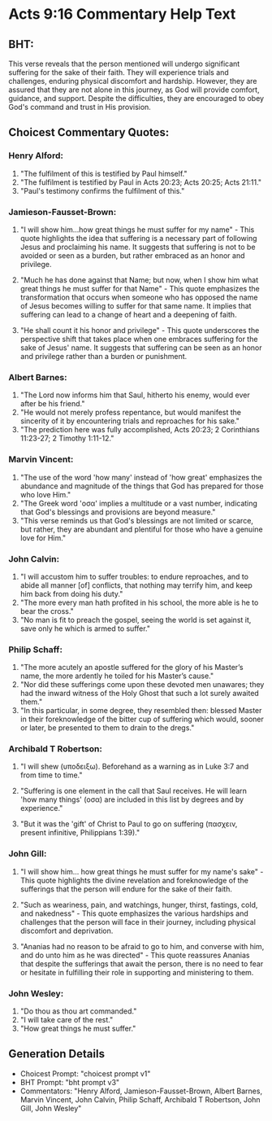 # Acts 9:16 Commentary Help Text

## BHT:
This verse reveals that the person mentioned will undergo significant suffering for the sake of their faith. They will experience trials and challenges, enduring physical discomfort and hardship. However, they are assured that they are not alone in this journey, as God will provide comfort, guidance, and support. Despite the difficulties, they are encouraged to obey God's command and trust in His provision.

## Choicest Commentary Quotes:
### Henry Alford:
1. "The fulfilment of this is testified by Paul himself." 
2. "The fulfilment is testified by Paul in Acts 20:23; Acts 20:25; Acts 21:11." 
3. "Paul's testimony confirms the fulfilment of this."

### Jamieson-Fausset-Brown:
1. "I will show him...how great things he must suffer for my name" - This quote highlights the idea that suffering is a necessary part of following Jesus and proclaiming his name. It suggests that suffering is not to be avoided or seen as a burden, but rather embraced as an honor and privilege.

2. "Much he has done against that Name; but now, when I show him what great things he must suffer for that Name" - This quote emphasizes the transformation that occurs when someone who has opposed the name of Jesus becomes willing to suffer for that same name. It implies that suffering can lead to a change of heart and a deepening of faith.

3. "He shall count it his honor and privilege" - This quote underscores the perspective shift that takes place when one embraces suffering for the sake of Jesus' name. It suggests that suffering can be seen as an honor and privilege rather than a burden or punishment.

### Albert Barnes:
1. "The Lord now informs him that Saul, hitherto his enemy, would ever after be his friend."
2. "He would not merely profess repentance, but would manifest the sincerity of it by encountering trials and reproaches for his sake."
3. "The prediction here was fully accomplished, Acts 20:23; 2 Corinthians 11:23-27; 2 Timothy 1:11-12."

### Marvin Vincent:
1. "The use of the word 'how many' instead of 'how great' emphasizes the abundance and magnitude of the things that God has prepared for those who love Him."
2. "The Greek word 'οσα' implies a multitude or a vast number, indicating that God's blessings and provisions are beyond measure."
3. "This verse reminds us that God's blessings are not limited or scarce, but rather, they are abundant and plentiful for those who have a genuine love for Him."

### John Calvin:
1. "I will accustom him to suffer troubles: to endure reproaches, and to abide all manner [of] conflicts, that nothing may terrify him, and keep him back from doing his duty."
2. "The more every man hath profited in his school, the more able is he to bear the cross."
3. "No man is fit to preach the gospel, seeing the world is set against it, save only he which is armed to suffer."

### Philip Schaff:
1. "The more acutely an apostle suffered for the glory of his Master’s name, the more ardently he toiled for his Master’s cause."
2. "Nor did these sufferings come upon these devoted men unawares; they had the inward witness of the Holy Ghost that such a lot surely awaited them."
3. "In this particular, in some degree, they resembled then: blessed Master in their foreknowledge of the bitter cup of suffering which would, sooner or later, be presented to them to drain to the dregs."

### Archibald T Robertson:
1. "I will shew (υποδειξω). Beforehand as a warning as in Luke 3:7 and from time to time." 

2. "Suffering is one element in the call that Saul receives. He will learn 'how many things' (οσα) are included in this list by degrees and by experience." 

3. "But it was the 'gift' of Christ to Paul to go on suffering (πασχειν, present infinitive, Philippians 1:39)."

### John Gill:
1. "I will show him... how great things he must suffer for my name's sake" - This quote highlights the divine revelation and foreknowledge of the sufferings that the person will endure for the sake of their faith.

2. "Such as weariness, pain, and watchings, hunger, thirst, fastings, cold, and nakedness" - This quote emphasizes the various hardships and challenges that the person will face in their journey, including physical discomfort and deprivation.

3. "Ananias had no reason to be afraid to go to him, and converse with him, and do unto him as he was directed" - This quote reassures Ananias that despite the sufferings that await the person, there is no need to fear or hesitate in fulfilling their role in supporting and ministering to them.

### John Wesley:
1. "Do thou as thou art commanded."
2. "I will take care of the rest."
3. "How great things he must suffer."


## Generation Details
- Choicest Prompt: "choicest prompt v1"
- BHT Prompt: "bht prompt v3"
- Commentators: "Henry Alford, Jamieson-Fausset-Brown, Albert Barnes, Marvin Vincent, John Calvin, Philip Schaff, Archibald T Robertson, John Gill, John Wesley"
